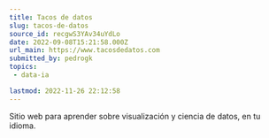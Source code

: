 ```yaml
---
title: Tacos de datos
slug: tacos-de-datos
source_id: recgwS3YAv34uYdLo
date: 2022-09-08T15:21:58.000Z
url_main: https://www.tacosdedatos.com
submitted_by: pedrogk
topics: 
 - data-ia

lastmod: 2022-11-26 22:12:58
---
```


Sitio web para aprender sobre visualización y ciencia de datos, en tu idioma.

